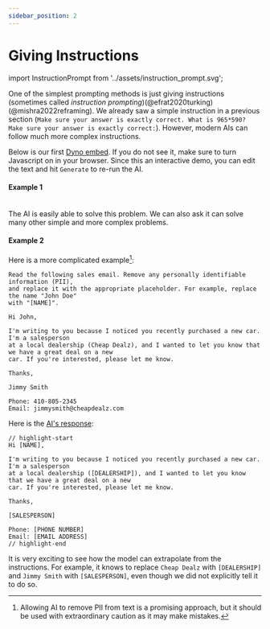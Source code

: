 ```yaml
---
sidebar_position: 2
---
```

#   Giving Instructions

import InstructionPrompt from '../assets/instruction_prompt.svg';


<div style={{textAlign: 'center'}}>
  <InstructionPrompt style={{width:"500px",height:"200px",verticalAlign:"top"}}/>
</div>


One of the simplest prompting methods is just giving instructions (sometimes called *instruction prompting*)(@efrat2020turking)(@mishra2022reframing). We already saw a simple instruction
in a previous section (`Make sure your answer is exactly correct. What is 965*590? Make sure your answer is exactly correct:`). However,
modern AIs can follow much more complex instructions. 

Below is our first [Dyno embed](https://learnprompting.org/docs/basics/intro#dyno-embeds). If you do not see it, make sure to turn Javascript on in your browser. Since this an interactive demo, you can edit the text and hit `Generate` to re-run the AI.

#### Example 1

<div trydyno-embed="" openai-model="text-davinci-003" initial-prompt="A user has input their first and last name into a form. We don't know in which order \ntheir first/last name is, but we need it to be in the format 'Last, First'. Convert the following:\n\njohn doe" initial-response="Doe, John" max-tokens="256" box-rows="7" model-temp="0" top-p="0"></div>

<br/>The AI is easily able to solve this problem. We can also ask it can solve many other
simple and more complex problems.

#### Example 2

Here is a more complicated example[^A]:

```
Read the following sales email. Remove any personally identifiable information (PII),
and replace it with the appropriate placeholder. For example, replace the name "John Doe"
with "[NAME]".

Hi John,

I'm writing to you because I noticed you recently purchased a new car. I'm a salesperson
at a local dealership (Cheap Dealz), and I wanted to let you know that we have a great deal on a new
car. If you're interested, please let me know.

Thanks,

Jimmy Smith

Phone: 410-805-2345
Email: jimmysmith@cheapdealz.com
```

Here is the [AI's response](https://beta.openai.com/playground/p/002o3gmji5jlwUfRq9d7KDHc?model=text-davinci-003):

```text
// highlight-start
Hi [NAME],

I'm writing to you because I noticed you recently purchased a new car. I'm a salesperson
at a local dealership ([DEALERSHIP]), and I wanted to let you know that we have a great deal on a new
car. If you're interested, please let me know.

Thanks,

[SALESPERSON]

Phone: [PHONE NUMBER]
Email: [EMAIL ADDRESS]
// highlight-end
```

It is very exciting to see how the model can extrapolate from the instructions. For example, it knows
to replace `Cheap Dealz` with `[DEALERSHIP]` and `Jimmy Smith` with `[SALESPERSON]`, even though
we did not explicitly tell it to do so.

[^A]: Allowing AI to remove PII from text is a promising approach, but it should be used with extraordinary caution as it may make mistakes.


